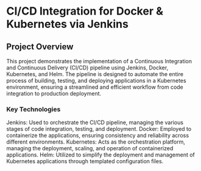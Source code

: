 
# CI/CD Integration for Docker & Kubernetes via Jenkins


## Project Overview
This project demonstrates the implementation of a Continuous Integration and Continuous Delivery (CI/CD) pipeline using Jenkins, Docker, Kubernetes, and Helm. The pipeline is designed to automate the entire process of building, testing, and deploying applications in a Kubernetes environment, ensuring a streamlined and efficient workflow from code integration to production deployment.


### Key Technologies
Jenkins: Used to orchestrate the CI/CD pipeline, managing the various stages of code integration, testing, and deployment.
Docker: Employed to containerize the applications, ensuring consistency and reliability across different environments.
Kubernetes: Acts as the orchestration platform, managing the deployment, scaling, and operation of containerized applications.
Helm: Utilized to simplify the deployment and management of Kubernetes applications through templated configuration files.

